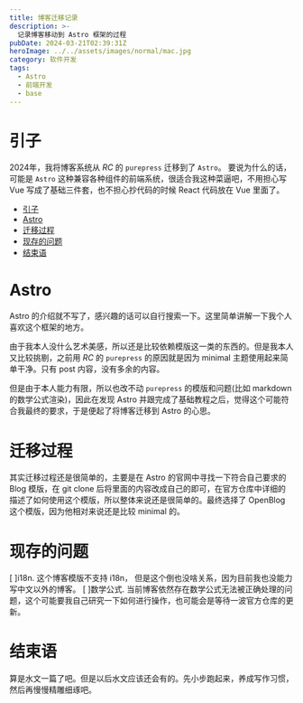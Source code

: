 ```yaml
---
title: 博客迁移记录
description: >-
  记录博客移动到 Astro 框架的过程
pubDate: 2024-03-21T02:39:31Z
heroImage: ../../assets/images/normal/mac.jpg
category: 软件开发
tags:
  - Astro
  - 前端开发
  - base
---
```


# 引子

2024年，我将博客系统从 _RC_ 的 `purepress` 迁移到了 `Astro`。 要说为什么的话，可能是 `Astro` 这种兼容各种组件的前端系统，很适合我这种菜逼吧，不用担心写 Vue 写成了基础三件套，也不担心抄代码的时候 React 代码放在 Vue 里面了。

- [引子](#引子)
- [Astro](#astro)
- [迁移过程](#迁移过程)
- [现存的问题](#现存的问题)
- [结束语](#结束语)

# Astro

Astro 的介绍就不写了，感兴趣的话可以自行搜索一下。这里简单讲解一下我个人喜欢这个框架的地方。

由于我本人没什么艺术美感，所以还是比较依赖模版这一类的东西的。但是我本人又比较挑剔，之前用 _RC_ 的 `purepress` 的原因就是因为 minimal 主题使用起来简单干净。只有 post 内容，没有多余的内容。

但是由于本人能力有限，所以也改不动 `purepress` 的模版和问题(比如 markdown 的数学公式渲染)，因此在发现 Astro 并跟完成了基础教程之后，觉得这个可能符合我最终的要求，于是便起了将博客迁移到 Astro 的心思。

# 迁移过程

其实迁移过程还是很简单的，主要是在 Astro 的官网中寻找一下符合自己要求的 Blog 模版，在 git clone 后将里面的内容改成自己的即可，在官方仓库中详细的描述了如何使用这个模版，所以整体来说还是很简单的。最终选择了 OpenBlog 这个模版，因为他相对来说还是比较 minimal 的。

# 现存的问题

[ ]i18n. 这个博客模版不支持 i18n， 但是这个倒也没啥关系，因为目前我也没能力写中文以外的博客。
[ ]数学公式. 当前博客依然存在数学公式无法被正确处理的问题，这个可能要我自己研究一下如何进行操作，也可能会是等待一波官方仓库的更新。

# 结束语

算是水文一篇了吧。但是以后水文应该还会有的。先小步跑起来，养成写作习惯，然后再慢慢精雕细琢吧。
